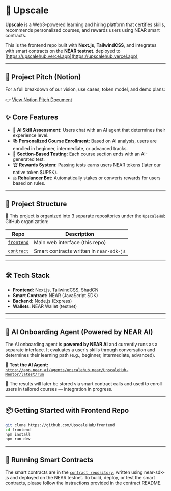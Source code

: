# 🚀 Upscale

**Upscale** is a Web3-powered learning and hiring platform that certifies skills, recommends personalized courses, and rewards users using NEAR smart contracts.

This is the frontend repo built with **Next.js**, **TailwindCSS**, and integrates with smart contracts on the **NEAR testnet**. deployed to [https://upscalehub.vercel.app](https://upscalehub.vercel.app)

---

## 📄 Project Pitch (Notion)

For a full breakdown of our vision, use cases, token model, and demo plans:

👉 [View Notion Pitch Document](https://www.notion.so/Upscale-Project-Pitch-Pre-Document-Overview-Presented-by-the-Upscale-Team-22408492f17280feb0fefe7b846640ed)

## ✨ Core Features

- 🧠 **AI Skill Assessment:** Users chat with an AI agent that determines their experience level.
- 📚 **Personalized Course Enrollment:** Based on AI analysis, users are enrolled in beginner, intermediate, or advanced tracks.
- 🎯 **Section-Based Testing:** Each course section ends with an AI-generated test.
- 🏆 **Rewards System:** Passing tests earns users NEAR tokens (later our native token $UPSK).
- ⚖️ **Rebalancer Bot:** Automatically stakes or converts rewards for users based on rules.

---

## 📁 Project Structure

🔹 This project is organized into 3 separate repositories under the [`UpscaleHub`](https://github.com/UpscaleHub) GitHub organization:

| Repo        | Description                                      |
|-------------|--------------------------------------------------|
| [`frontend`](https://github.com/UpscaleHub/frontend) | Main web interface (this repo) |
| [`contract`](https://github.com/UpscaleHub/contract)  | Smart contracts written in `near-sdk-js` |

---

## 🛠 Tech Stack

- **Frontend:** Next.js, TailwindCSS, ShadCN
- **Smart Contract:** NEAR (JavaScript SDK)
- **Backend:** Node.js (Express)
- **Wallets:** NEAR Wallet (testnet)

---

---

## 🤖 AI Onboarding Agent (Powered by NEAR AI)

The AI onboarding agent is **powered by NEAR AI** and currently runs as a separate interface. It evaluates a user's skills through conversation and determines their learning path (e.g., beginner, intermediate, advanced).

🔗 **Test the AI Agent:** [`https://app.near.ai/agents/upscalehub.near/UpscaleHub-Mentor/latest/run`](https://app.near.ai/agents/upscalehub.near/UpscaleHub-Mentor/latest/run)

🧠 The results will later be stored via smart contract calls and used to enroll users in tailored courses — integration in progress.

---

## 📦 Getting Started with Frontend Repo

```bash
git clone https://github.com/UpscaleHub/frontend
cd frontend
npm install
npm run dev
```
---

## 📜 Running Smart Contracts
The smart contracts are in the [`contract repository`](https://github.com/UpscaleHub/contract), written using near-sdk-js and deployed on the NEAR testnet.
To build, deploy, or test the smart contracts, please follow the instructions provided in the contract README.
